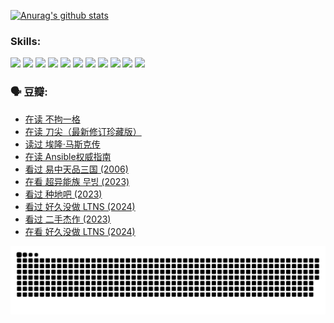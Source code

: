 
[![Anurag's github stats](https://github-readme-stats.vercel.app/api?username=w940853815)](https://github.com/anuraghazra/github-readme-stats)

### Skills:

<code><img height="32" src="https://cdn.jsdelivr.net/npm/simple-icons@v5/icons/python.svg"></code>
<code><img height="32" src="https://cdn.jsdelivr.net/npm/simple-icons@v5/icons/javascript.svg"></code>
<code><img height="32" src="https://cdn.jsdelivr.net/npm/simple-icons@v5/icons/django.svg"></code>
<code><img height="32" src="https://cdn.jsdelivr.net/npm/simple-icons@v5/icons/flask.svg"></code>
<code><img height="32" src="https://cdn.jsdelivr.net/npm/simple-icons@v5/icons/vuetify.svg"></code>
<code><img height="32" src="https://cdn.jsdelivr.net/npm/simple-icons@v5/icons/git.svg"></code>
<code><img height="32" src="https://cdn.jsdelivr.net/npm/simple-icons@v5/icons/docker.svg"></code>
<code><img height="32" src="https://cdn.jsdelivr.net/npm/simple-icons@v5/icons/postgresql.svg"></code>
<code><img height="32" src="https://cdn.jsdelivr.net/npm/simple-icons@v5/icons/elasticsearch.svg"></code>
<code><img height="32" src="https://cdn.jsdelivr.net/npm/simple-icons@v5/icons/macos.svg"></code>
<code><img height="32" src="https://cdn.jsdelivr.net/npm/simple-icons@v5/icons/linux.svg"></code>

### 🗣 豆瓣:

<!-- DOUBAN-ACTIVITIES:START -->
- [在读 不拘一格](https://www.douban.com/people/136069238/status/4541712161/?_i=10809793)
- [在读 刀尖（最新修订珍藏版）](https://www.douban.com/people/136069238/status/4541711339/?_i=10809793)
- [读过 埃隆·马斯克传](https://www.douban.com/people/136069238/status/4541710351/?_i=10809793)
- [在读 Ansible权威指南](https://www.douban.com/people/136069238/status/4539151450/?_i=10809793)
- [看过 易中天品三国‎ (2006)](https://www.douban.com/people/136069238/status/4529910812/?_i=10809793)
- [在看 超异能族 무빙‎ (2023)](https://www.douban.com/people/136069238/status/4527291077/?_i=10809793)
- [看过 种地吧‎ (2023)](https://www.douban.com/people/136069238/status/4527289637/?_i=10809793)
- [看过 好久没做 LTNS‎ (2024)](https://www.douban.com/people/136069238/status/4527289515/?_i=10809793)
- [看过 二手杰作‎ (2023)](https://www.douban.com/people/136069238/status/4522502716/?_i=10809793)
- [在看 好久没做 LTNS‎ (2024)](https://www.douban.com/people/136069238/status/4521969883/?_i=10809793)
<!-- DOUBAN-ACTIVITIES:END -->


![Snake animation](https://raw.githubusercontent.com/w940853815/w940853815/output/github-contribution-grid-snake.svg)

<!--
**w940853815/w940853815** is a ✨ _special_ ✨ repository because its `README.md` (this file) appears on your GitHub profile.

Here are some ideas to get you started:

- 🔭 I’m currently working on ...
- 🌱 I’m currently learning ...
- 👯 I’m looking to collaborate on ...
- 🤔 I’m looking for help with ...
- 💬 Ask me about ...
- 📫 How to reach me: ...
- 😄 Pronouns: ...
- ⚡ Fun fact: ...
-->
